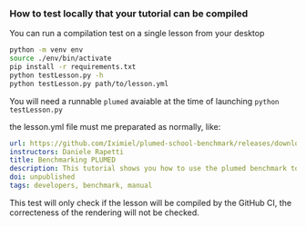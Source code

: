 ### How to test locally that your tutorial can be compiled


You can run a compilation test on a single lesson from your desktop

```bash
python -m venv env
source ./env/bin/activate
pip install -r requirements.txt
python testLesson.py -h
python testLesson.py path/to/lesson.yml
```
You will need a runnable `plumed` avaiable at the time of launching `python testLesson.py`

the lesson.yml file must me preparated as normally, like:
```yaml
url: https://github.com/Iximiel/plumed-school-benchmark/releases/download/School/plumed-school-benchmark.zip
instructors: Daniele Rapetti
title: Benchmarking PLUMED 
description: This tutorial shows you how to use the plumed benchmark tool to measure the performance of the code
doi: unpublished
tags: developers, benchmark, manual
```
This test will only check if the lesson will be compiled by the GitHub CI,
the correcteness of the rendering will not be checked.
